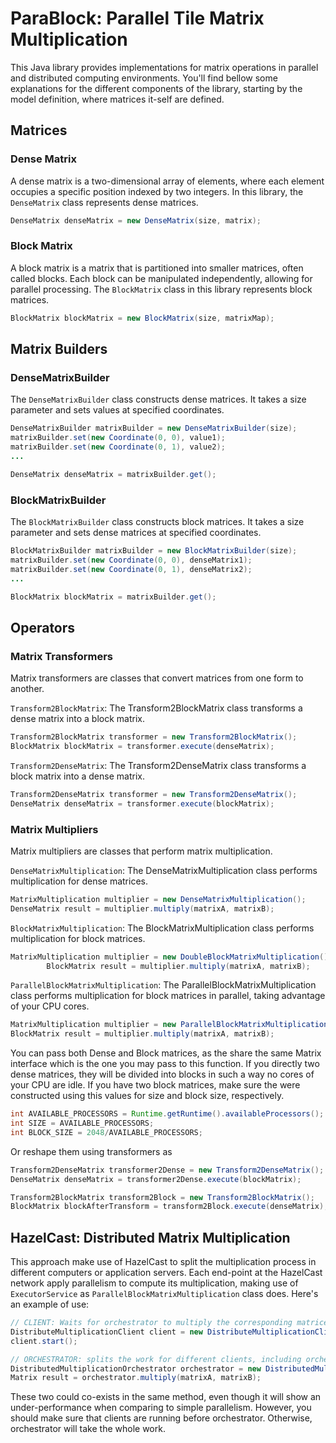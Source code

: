 # <b>ParaBlock</b>: Parallel Tile Matrix Multiplication

This Java library provides implementations for matrix operations in parallel and distributed computing environments. You'll find bellow some explanations for the different components of the library, starting by the model definition, where matrices it-self are defined.

## Matrices

### Dense Matrix

A dense matrix is a two-dimensional array of elements, where each element occupies a specific position indexed by two integers. In this library, the `DenseMatrix` class represents dense matrices.

```java
DenseMatrix denseMatrix = new DenseMatrix(size, matrix);
```

### Block Matrix
A block matrix is a matrix that is partitioned into smaller matrices, often called blocks. Each block can be manipulated independently, allowing for parallel processing. The `BlockMatrix` class in this library represents block matrices.

```java
BlockMatrix blockMatrix = new BlockMatrix(size, matrixMap);
```

## Matrix Builders
### DenseMatrixBuilder
The `DenseMatrixBuilder` class constructs dense matrices. It takes a size parameter and sets values at specified coordinates.

```java
DenseMatrixBuilder matrixBuilder = new DenseMatrixBuilder(size);
matrixBuilder.set(new Coordinate(0, 0), value1);
matrixBuilder.set(new Coordinate(0, 1), value2);
...

DenseMatrix denseMatrix = matrixBuilder.get();
```

### BlockMatrixBuilder
The `BlockMatrixBuilder` class constructs block matrices. It takes a size parameter and sets dense matrices at specified coordinates.

```java
BlockMatrixBuilder matrixBuilder = new BlockMatrixBuilder(size);
matrixBuilder.set(new Coordinate(0, 0), denseMatrix1);
matrixBuilder.set(new Coordinate(0, 1), denseMatrix2);
...

BlockMatrix blockMatrix = matrixBuilder.get();
```

## Operators
### Matrix Transformers
Matrix transformers are classes that convert matrices from one form to another.

`Transform2BlockMatrix`: The Transform2BlockMatrix class transforms a dense matrix into a block matrix.

```java
Transform2BlockMatrix transformer = new Transform2BlockMatrix();
BlockMatrix blockMatrix = transformer.execute(denseMatrix);
```

`Transform2DenseMatrix`: The Transform2DenseMatrix class transforms a block matrix into a dense matrix.

```java
Transform2DenseMatrix transformer = new Transform2DenseMatrix();
DenseMatrix denseMatrix = transformer.execute(blockMatrix);
```

### Matrix Multipliers
Matrix multipliers are classes that perform matrix multiplication.

`DenseMatrixMultiplication`: The DenseMatrixMultiplication class performs multiplication for dense matrices.

```java
MatrixMultiplication multiplier = new DenseMatrixMultiplication();
DenseMatrix result = multiplier.multiply(matrixA, matrixB);
```

`BlockMatrixMultiplication`: The BlockMatrixMultiplication class performs multiplication for block matrices.

```java
MatrixMultiplication multiplier = new DoubleBlockMatrixMultiplication();
        BlockMatrix result = multiplier.multiply(matrixA, matrixB);
```

`ParallelBlockMatrixMultiplication`: The ParallelBlockMatrixMultiplication class performs multiplication for block matrices in parallel, taking advantage of your CPU cores.

```java
MatrixMultiplication multiplier = new ParallelBlockMatrixMultiplication();
BlockMatrix result = multiplier.multiply(matrixA, matrixB);
```

You can pass both Dense and Block matrices, as the share the same Matrix interface which is the one you may pass to this function. If you directly two dense matrices, they will be divided into blocks in such a way no cores of your CPU are idle. If you have two block matrices, make sure the were constructed using this values for size and block size, respectively.

```java
int AVAILABLE_PROCESSORS = Runtime.getRuntime().availableProcessors();
int SIZE = AVAILABLE_PROCESSORS;
int BLOCK_SIZE = 2048/AVAILABLE_PROCESSORS;
```

Or reshape them using transformers as

```java
Transform2DenseMatrix transformer2Dense = new Transform2DenseMatrix();
DenseMatrix denseMatrix = transformer2Dense.execute(blockMatrix);

Transform2BlockMatrix transform2Block = new Transform2BlockMatrix();
BlockMatrix blockAfterTransform = transform2Block.execute(denseMatrix);
```

## HazelCast: Distributed Matrix Multiplication

This approach make use of HazelCast to split the multiplication process in different computers or application servers. Each end-point at the HazelCast network apply parallelism to compute its multiplication, making use of `ExecutorService` as `ParallelBlockMatrixMultiplication` class does. Here's an example of use:

```java
// CLIENT: Waits for orchestrator to multiply the corresponding matrices
DistributeMultiplicationClient client = new DistributeMultiplicationClient();
client.start();
```

```java
// ORCHESTRATOR: splits the work for different clients, including orchestrator it-self
DistributedMultiplicationOrchestrator orchestrator = new DistributedMultiplicationOrchestrator();
Matrix result = orchestrator.multiply(matrixA, matrixB);
```

These two could co-exists in the same method, even though it will show an under-performance when comparing to simple parallelism. However, you should make sure that clients are running before orchestrator. Otherwise, orchestrator will take the whole work.  


